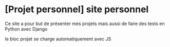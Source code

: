 # [Projet personnel] site personnel

Ce site a pour but de présenter mes projets mais aussi de faire des tests en Python avec Django

le bloc projet se charge automatiquement avec JS
